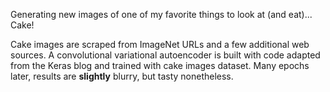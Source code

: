 Generating new images of one of my favorite things to look at (and eat)... Cake! 

Cake images are scraped from ImageNet URLs and a few additional web sources. A convolutional variational autoencoder is built with code adapted from the Keras blog and trained with cake images dataset. Many epochs later, results are **slightly** blurry, but tasty nonetheless.
